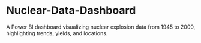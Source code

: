 # Nuclear-Data-Dashboard
A Power BI dashboard visualizing nuclear explosion data from 1945 to 2000, highlighting trends, yields, and locations.
